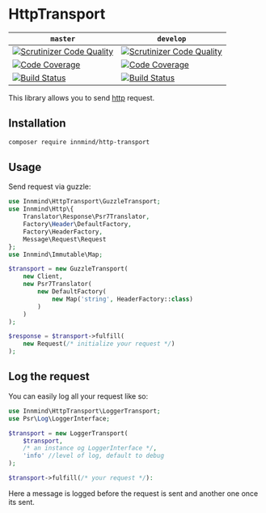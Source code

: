 # HttpTransport

| `master` | `develop` |
|----------|-----------|
| [![Scrutinizer Code Quality](https://scrutinizer-ci.com/g/Innmind/HttpTransport/badges/quality-score.png?b=master)](https://scrutinizer-ci.com/g/Innmind/HttpTransport/?branch=master) | [![Scrutinizer Code Quality](https://scrutinizer-ci.com/g/Innmind/HttpTransport/badges/quality-score.png?b=develop)](https://scrutinizer-ci.com/g/Innmind/HttpTransport/?branch=develop) |
| [![Code Coverage](https://scrutinizer-ci.com/g/Innmind/HttpTransport/badges/coverage.png?b=master)](https://scrutinizer-ci.com/g/Innmind/HttpTransport/?branch=master) | [![Code Coverage](https://scrutinizer-ci.com/g/Innmind/HttpTransport/badges/coverage.png?b=develop)](https://scrutinizer-ci.com/g/Innmind/HttpTransport/?branch=develop) |
| [![Build Status](https://scrutinizer-ci.com/g/Innmind/HttpTransport/badges/build.png?b=master)](https://scrutinizer-ci.com/g/Innmind/HttpTransport/build-status/master) | [![Build Status](https://scrutinizer-ci.com/g/Innmind/HttpTransport/badges/build.png?b=develop)](https://scrutinizer-ci.com/g/Innmind/HttpTransport/build-status/develop) |

This library allows you to send [http](https://packagist.org/packages/innmind/http) request.

## Installation

```sh
composer require innmind/http-transport
```

## Usage

Send request via guzzle:

```php
use Innmind\HttpTransport\GuzzleTransport;
use Innmind\Http\{
    Translator\Response\Psr7Translator,
    Factory\Header\DefaultFactory,
    Factory\HeaderFactory,
    Message\Request\Request
};
use Innmind\Immutable\Map;

$transport = new GuzzleTransport(
    new Client,
    new Psr7Translator(
        new DefaultFactory(
            new Map('string', HeaderFactory::class)
        )
    )
);

$response = $transport->fulfill(
    new Request(/* initialize your request */)
);
```

## Log the request

You can easily log all your request like so:

```php
use Innmind\HttpTransport\LoggerTransport;
use Psr\Log\LoggerInterface;

$transport = new LoggerTransport(
    $transport,
    /* an instance og LoggerInterface */,
    'info' //level of log, default to debug
);

$transport->fulfill(/* your request */):
```

Here a message is logged before the request is sent and another one once its sent.
